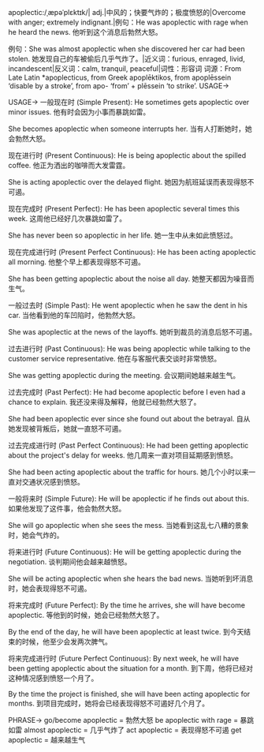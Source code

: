 apoplectic:/ˌæpəˈplɛktɪk/| adj.|中风的；快要气炸的；极度愤怒的|Overcome with anger; extremely indignant.|例句：He was apoplectic with rage when he heard the news.  他听到这个消息后勃然大怒。

例句：She was almost apoplectic when she discovered her car had been stolen. 她发现自己的车被偷后几乎气炸了。|近义词：furious, enraged, livid, incandescent|反义词：calm, tranquil, peaceful|词性：形容词
词源：From Late Latin *apoplecticus, from Greek apoplēktikos, from apoplēssein ‘disable by a stroke’, from apo- ‘from’ + plēssein ‘to strike’.
USAGE->

USAGE->
一般现在时 (Simple Present):
He sometimes gets apoplectic over minor issues. 他有时会因为小事而暴跳如雷。

She becomes apoplectic when someone interrupts her. 当有人打断她时，她会勃然大怒。


现在进行时 (Present Continuous):
He is being apoplectic about the spilled coffee. 他正为洒出的咖啡而大发雷霆。

She is acting apoplectic over the delayed flight. 她因为航班延误而表现得怒不可遏。


现在完成时 (Present Perfect):
He has been apoplectic several times this week. 这周他已经好几次暴跳如雷了。

She has never been so apoplectic in her life. 她一生中从未如此愤怒过。


现在完成进行时 (Present Perfect Continuous):
He has been acting apoplectic all morning. 他整个早上都表现得怒不可遏。

She has been getting apoplectic about the noise all day. 她整天都因为噪音而生气。


一般过去时 (Simple Past):
He went apoplectic when he saw the dent in his car. 当他看到他的车凹陷时，他勃然大怒。

She was apoplectic at the news of the layoffs. 她听到裁员的消息后怒不可遏。


过去进行时 (Past Continuous):
He was being apoplectic while talking to the customer service representative. 他在与客服代表交谈时非常愤怒。

She was getting apoplectic during the meeting. 会议期间她越来越生气。


过去完成时 (Past Perfect):
He had become apoplectic before I even had a chance to explain. 我还没来得及解释，他就已经勃然大怒了。

She had been apoplectic ever since she found out about the betrayal. 自从她发现被背叛后，她就一直怒不可遏。


过去完成进行时 (Past Perfect Continuous):
He had been getting apoplectic about the project's delay for weeks. 他几周来一直对项目延期感到愤怒。

She had been acting apoplectic about the traffic for hours. 她几个小时以来一直对交通状况感到愤怒。


一般将来时 (Simple Future):
He will be apoplectic if he finds out about this. 如果他发现了这件事，他会勃然大怒。

She will go apoplectic when she sees the mess. 当她看到这乱七八糟的景象时，她会气炸的。


将来进行时 (Future Continuous):
He will be getting apoplectic during the negotiation. 谈判期间他会越来越愤怒。

She will be acting apoplectic when she hears the bad news. 当她听到坏消息时，她会表现得怒不可遏。


将来完成时 (Future Perfect):
By the time he arrives, she will have become apoplectic. 等他到的时候，她会已经勃然大怒了。

By the end of the day, he will have been apoplectic at least twice. 到今天结束的时候，他至少会发两次脾气。


将来完成进行时 (Future Perfect Continuous):
By next week, he will have been getting apoplectic about the situation for a month. 到下周，他将已经对这种情况感到愤怒一个月了。

By the time the project is finished, she will have been acting apoplectic for months. 到项目完成时，她将会已经表现得怒不可遏好几个月了。



PHRASE->
go/become apoplectic = 勃然大怒
be apoplectic with rage = 暴跳如雷
almost apoplectic = 几乎气炸了
act apoplectic = 表现得怒不可遏
get apoplectic = 越来越生气


